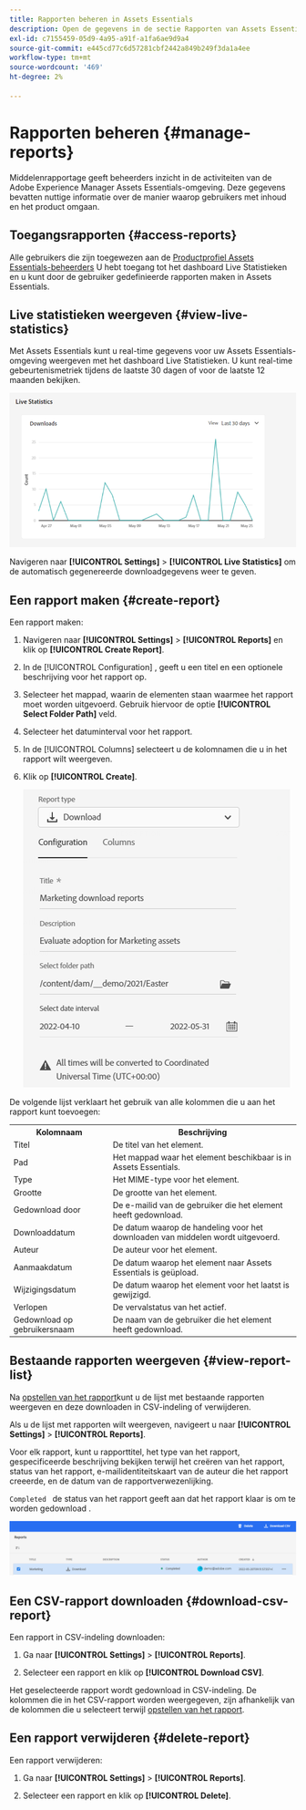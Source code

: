```yaml
---
title: Rapporten beheren in Assets Essentials
description: Open de gegevens in de sectie Rapporten van Assets Essentials om het product en eigenschapgebruik te beoordelen en inzichten van zeer belangrijke succesmetriek af te leiden.
exl-id: c7155459-05d9-4a95-a91f-a1fa6ae9d9a4
source-git-commit: e445cd77c6d57281cbf2442a849b249f3da1a4ee
workflow-type: tm+mt
source-wordcount: '469'
ht-degree: 2%

---
```


# Rapporten beheren {#manage-reports}

Middelenrapportage geeft beheerders inzicht in de activiteiten van de Adobe Experience Manager Assets Essentials-omgeving. Deze gegevens bevatten nuttige informatie over de manier waarop gebruikers met inhoud en het product omgaan.

## Toegangsrapporten {#access-reports}

Alle gebruikers die zijn toegewezen aan de [Productprofiel Assets Essentials-beheerders](deploy-administer.md) U hebt toegang tot het dashboard Live Statistieken en u kunt door de gebruiker gedefinieerde rapporten maken in Assets Essentials.

## Live statistieken weergeven {#view-live-statistics}

Met Assets Essentials kunt u real-time gegevens voor uw Assets Essentials-omgeving weergeven met het dashboard Live Statistieken. U kunt real-time gebeurtenismetriek tijdens de laatste 30 dagen of voor de laatste 12 maanden bekijken.

![Werkbalkopties wanneer u een element selecteert](assets/asset-reports-live-statistics.png)

Navigeren naar **[!UICONTROL Settings]** > **[!UICONTROL Live Statistics]** om de automatisch gegenereerde downloadgegevens weer te geven.

## Een rapport maken {#create-report}

Een rapport maken:

1. Navigeren naar **[!UICONTROL Settings]** > **[!UICONTROL Reports]** en klik op **[!UICONTROL Create Report]**.

1. In de [!UICONTROL Configuration] , geeft u een titel en een optionele beschrijving voor het rapport op.

1. Selecteer het mappad, waarin de elementen staan waarmee het rapport moet worden uitgevoerd. Gebruik hiervoor de optie **[!UICONTROL Select Folder Path]** veld.

1. Selecteer het datuminterval voor het rapport.

1. In de [!UICONTROL Columns] selecteert u de kolomnamen die u in het rapport wilt weergeven.

1. Klik op **[!UICONTROL Create]**.

   ![Rapport downloaden](assets/download-reports-config.png)

De volgende lijst verklaart het gebruik van alle kolommen die u aan het rapport kunt toevoegen:

<table>
    <tbody>
     <tr>
      <th><strong>Kolomnaam</strong></th>
      <th><strong>Beschrijving</strong></th>
     </tr>
     <tr>
      <td>Titel</td>
      <td>De titel van het element.</td>
     </tr>
     <tr>
      <td>Pad</td>
      <td>Het mappad waar het element beschikbaar is in Assets Essentials.</td>
     </tr>
     <tr>
      <td>Type</td>
      <td>Het MIME-type voor het element.</td>
     </tr>
     <tr>
      <td>Grootte</td>
      <td>De grootte van het element.</td>
     </tr>
     <tr>
      <td>Gedownload door</td>
      <td>De e-mailid van de gebruiker die het element heeft gedownload.</td>
     </tr>
     <tr>
      <td>Downloaddatum</td>
      <td>De datum waarop de handeling voor het downloaden van middelen wordt uitgevoerd.</td>
     </tr>
     <tr>
      <td>Auteur</td>
      <td>De auteur voor het element.</td>
     </tr>
     <tr>
      <td>Aanmaakdatum</td>
      <td>De datum waarop het element naar Assets Essentials is geüpload.</td>
     </tr>
     <tr>
      <td>Wijzigingsdatum</td>
      <td>De datum waarop het element voor het laatst is gewijzigd.</td>
     </tr>
     <tr>
      <td>Verlopen</td>
      <td>De vervalstatus van het actief.</td>
     </tr>
     <tr>
      <td>Gedownload op gebruikersnaam</td>
      <td>De naam van de gebruiker die het element heeft gedownload.</td>
     </tr>           
    </tbody>
   </table>

## Bestaande rapporten weergeven {#view-report-list}

Na [opstellen van het rapport](#create-report)kunt u de lijst met bestaande rapporten weergeven en deze downloaden in CSV-indeling of verwijderen.

Als u de lijst met rapporten wilt weergeven, navigeert u naar **[!UICONTROL Settings]** > **[!UICONTROL Reports]**.

Voor elk rapport, kunt u rapporttitel, het type van het rapport, gespecificeerde beschrijving bekijken terwijl het creëren van het rapport, status van het rapport, e-mailidentiteitskaart van de auteur die het rapport creeerde, en de datum van de rapportverwezenlijking.

`Completed ` de status van het rapport geeft aan dat het rapport klaar is om te worden gedownload .

![Lijst van verslagen](assets/list-of-reports.png)


## Een CSV-rapport downloaden {#download-csv-report}

Een rapport in CSV-indeling downloaden:

1. Ga naar **[!UICONTROL Settings]** > **[!UICONTROL Reports]**.

1. Selecteer een rapport en klik op **[!UICONTROL Download CSV]**.

Het geselecteerde rapport wordt gedownload in CSV-indeling. De kolommen die in het CSV-rapport worden weergegeven, zijn afhankelijk van de kolommen die u selecteert terwijl [opstellen van het rapport](#create-report).

## Een rapport verwijderen {#delete-report}

Een rapport verwijderen:

1. Ga naar **[!UICONTROL Settings]** > **[!UICONTROL Reports]**.

1. Selecteer een rapport en klik op **[!UICONTROL Delete]**.
